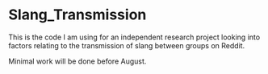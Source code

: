 # Slang_Transmission
This is the code I am using for an independent research project looking into factors relating to the transmission of slang between groups on Reddit.

Minimal work will be done before August.
